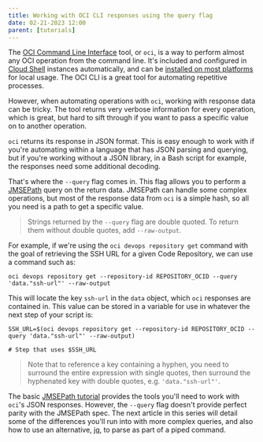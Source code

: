 ```yaml
---
title: Working with OCI CLI responses using the query flag
date: 02-21-2023 12:00
parent: [tutorials]
---
```


[cli]: https://docs.oracle.com/en-us/iaas/Content/API/Concepts/cliconcepts.htm
[cloud shell]: https://docs.oracle.com/en-us/iaas/Content/API/Concepts/devcloudshellgettingstarted.htm#Getting_Started_with_Cloud_Shell
[install]: https://docs.oracle.com/en-us/iaas/Content/API/SDKDocs/cliinstall.htm#Quickstart
[JMSEPath]: https://jmespath.org/
[tutorial]: https://jmespath.org/tutorial.html
[jq]: https://stedolan.github.io/jq/

The [OCI Command Line Interface][cli] tool, or `oci`, is a way to perform almost any OCI operation from the command line. It's included and configured in [Cloud Shell] instances automatically, and can be [installed on most platforms][install] for local usage. The OCI CLI is a great tool for automating repetitive processes.

However, when automating operations with `oci`, working with response data can be tricky. The tool returns very verbose information for every operation, which is great, but hard to sift through if you want to pass a specific value on to another operation.

`oci` returns its response in JSON format. This is easy enough to work with if you're automating within a language that has JSON parsing and querying, but if you're working without a JSON library, in a Bash script for example, the responses need some additional decoding.

That's where the `--query` flag comes in. This flag allows you to perform a [JMSEPath] query on the return data. JMSEPath can handle some complex operations, but most of the response data from `oci` is a simple hash, so all you need is a path to get a specific value.

> Strings returned by the `--query` flag are double quoted. To return them without double quotes, add `--raw-output`.

For example, if we're using the `oci devops repository get` command with the goal of retrieving the SSH URL for a given Code Repository, we can use a command such as:

	oci devops repository get --repository-id REPOSITORY_OCID --query 'data."ssh-url"' --raw-output

This will locate the key `ssh-url` in the `data` object, which `oci` responses are contained in. This value can be stored in a variable for use in whatever the next step of your script is:

	SSH_URL=$(oci devops repository get --repository-id REPOSITORY_OCID --query 'data."ssh-url"' --raw-output)

	# Step that uses $SSH_URL

> Note that to reference a key containing a hyphen, you need to surround the entire expression with single quotes, then surround the hyphenated key with double quotes, e.g. `'data."ssh-url"'`.

The basic [JMSEPath tutorial][tutorial] provides the tools you'll need to work with `oci`'s JSON responses. However, the `--query` flag doesn't provide perfect parity with the JMSEPath spec. The next article in this series will detail some of the differences you'll run into with more complex queries, and also how to use an alternative, [jq], to parse as part of a piped command.
